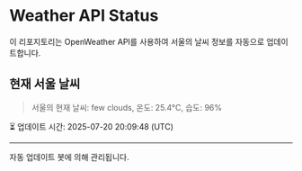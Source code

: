 
# Weather API Status

이 리포지토리는 OpenWeather API를 사용하여 서울의 날씨 정보를 자동으로 업데이트합니다.

## 현재 서울 날씨
> 서울의 현재 날씨: few clouds, 온도: 25.4°C, 습도: 96%

⏳ 업데이트 시간: 2025-07-20 20:09:48 (UTC)

---
자동 업데이트 봇에 의해 관리됩니다.
